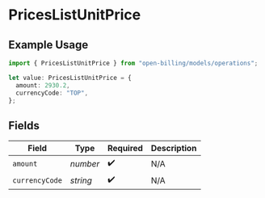 # PricesListUnitPrice

## Example Usage

```typescript
import { PricesListUnitPrice } from "open-billing/models/operations";

let value: PricesListUnitPrice = {
  amount: 2930.2,
  currencyCode: "TOP",
};
```

## Fields

| Field              | Type               | Required           | Description        |
| ------------------ | ------------------ | ------------------ | ------------------ |
| `amount`           | *number*           | :heavy_check_mark: | N/A                |
| `currencyCode`     | *string*           | :heavy_check_mark: | N/A                |